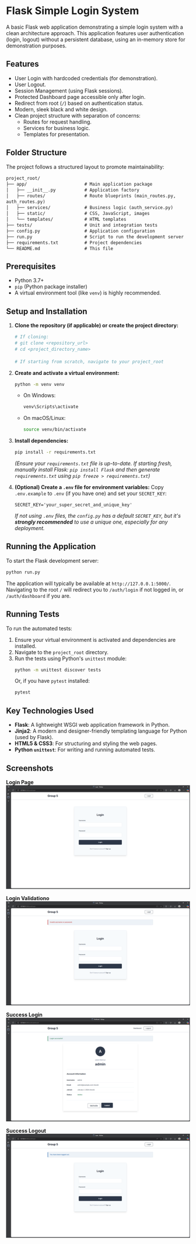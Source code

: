 # Flask Simple Login System

A basic Flask web application demonstrating a simple login system with a clean architecture approach. This application features user authentication (login, logout) without a persistent database, using an in-memory store for demonstration purposes.

## Features

* User Login with hardcoded credentials (for demonstration).
* User Logout.
* Session Management (using Flask sessions).
* Protected Dashboard page accessible only after login.
* Redirect from root (`/`) based on authentication status.
* Modern, sleek black and white design.
* Clean project structure with separation of concerns:
    * Routes for request handling.
    * Services for business logic.
    * Templates for presentation.

## Folder Structure

The project follows a structured layout to promote maintainability:
```text
project_root/
├── app/                      # Main application package
│   ├── __init__.py           # Application factory
│   ├── routes/               # Route blueprints (main_routes.py, auth_routes.py)
│   ├── services/             # Business logic (auth_service.py)
│   ├── static/               # CSS, JavaScript, images
│   └── templates/            # HTML templates
├── tests/                    # Unit and integration tests
├── config.py                 # Application configuration
├── run.py                    # Script to run the development server
├── requirements.txt          # Project dependencies
└── README.md                 # This file
```

## Prerequisites

* Python 3.7+
* `pip` (Python package installer)
* A virtual environment tool (like `venv`) is highly recommended.

## Setup and Installation

1.  **Clone the repository (if applicable) or create the project directory:**
    ```bash
    # If cloning:
    # git clone <repository_url>
    # cd <project_directory_name>

    # If starting from scratch, navigate to your project_root
    ```

2.  **Create and activate a virtual environment:**
    ```bash
    python -m venv venv
    ```
    * On Windows:
        ```bash
        venv\Scripts\activate
        ```
    * On macOS/Linux:
        ```bash
        source venv/bin/activate
        ```

3.  **Install dependencies:**
    ```bash
    pip install -r requirements.txt
    ```
    *(Ensure your `requirements.txt` file is up-to-date. If starting fresh, manually install Flask: `pip install Flask` and then generate `requirements.txt` using `pip freeze > requirements.txt`)*

4.  **(Optional) Create a `.env` file for environment variables:**
    Copy `.env.example` to `.env` (if you have one) and set your `SECRET_KEY`:
    ```
    SECRET_KEY='your_super_secret_and_unique_key'
    ```
    *If not using `.env` files, the `config.py` has a default `SECRET_KEY`, but it's **strongly recommended** to use a unique one, especially for any deployment.*

## Running the Application

To start the Flask development server:

```bash
python run.py
```

The application will typically be available at ```http://127.0.0.1:5000/```.
Navigating to the root ```/``` will redirect you to ```/auth/login``` if not logged in, or ```/auth/dashboard``` if you are.

## Running Tests

To run the automated tests:

1.  Ensure your virtual environment is activated and dependencies are installed.
2.  Navigate to the `project_root` directory.
3.  Run the tests using Python's `unittest` module:
    ```bash
    python -m unittest discover tests
    ```
    Or, if you have `pytest` installed:
    ```bash
    pytest
    ```

## Key Technologies Used

* **Flask**: A lightweight WSGI web application framework in Python.
* **Jinja2**: A modern and designer-friendly templating language for Python (used by Flask).
* **HTML5 & CSS3**: For structuring and styling the web pages.
* **Python `unittest`**: For writing and running automated tests.

## Screenshots

**Login Page**
![Login Page](./screenshots/login_page.png "Login Page Interface")

**Login Validationo**
![Login Validation](./screenshots/login_validation.png "Login Validation Page Interface")

**Success Login**
![Login Success](./screenshots/login_success.png "Success Login Page Interface")

**Success Logout**
![Logout Success](./screenshots/logout_success.png "Success Logout Page Interface")
